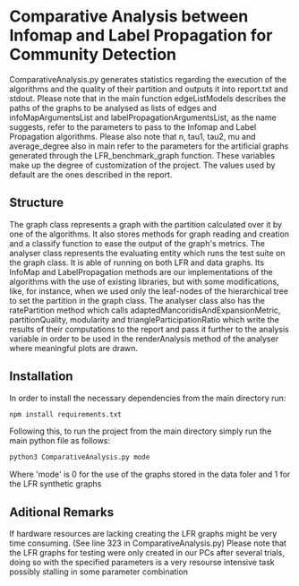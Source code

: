 # Comparative Analysis between Infomap and Label Propagation for Community Detection

ComparativeAnalysis.py generates statistics regarding the execution of the algorithms and the quality of their
partition and outputs it into report.txt and stdout.
Please note that in the main function edgeListModels describes the paths of the graphs to be analysed as lists of
edges and infoMapArgumentsList and labelPropagationArgumentsList, as the name suggests, refer to the parameters
to pass to the Infomap and Label Propagation algorithms. 
Please also note that n, tau1, tau2, mu and average_degree also in main refer to the parameters for the
artificial graphs generated through the LFR_benchmark_graph function.
These variables make up the degree of customization of the project. The values used by default are the 
ones described in the report. 

## Structure

The graph class represents a graph with the partition calculated over it by one of the algorithms. It also stores
methods for graph reading and creation and a classify function to ease the output of the graph's metrics. 
The analyser class represents the evaluating entity which runs the test suite on the graph class. It is able
of running on both LFR and data graphs. Its InfoMap and LabelPropagation methods are our implementations of the 
algorithms with the use of existing libraries, but with some modifications, like, for instance, when we used only 
the leaf-nodes of the hierarchical tree to set the partition in the graph class. The analyser class also has the
ratePartition method which calls adaptedMancoridisAndExpansionMetric, partitionQuality, modularity and
triangleParticipationRatio which write the results of their computations to the report and pass it further to the
analysis variable in order to be used in the renderAnalysis method of the analyser where meaningful plots are drawn.

## Installation

In order to install the necessary dependencies from the main directory run:

```bash
npm install requirements.txt
```

Following this, to run the project from the main directory simply run the main python file as follows:

```bash
python3 ComparativeAnalysis.py mode
```
Where 'mode' is 0 for the use of the graphs stored in the data foler and 1 for the LFR synthetic graphs 

## Aditional Remarks

If hardware resources are lacking creating the LFR graphs might be very time consuming.
(See line 323 in ComparativeAnalysis.py)
Please note that the LFR graphs for testing were only created in our PCs after several trials, doing so
with the specified parameters is a very resourse intensive task possibly stalling in some parameter combination
